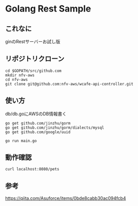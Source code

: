 # Golang Rest Sample

## これなに

ginのRestサーバーお試し版

## リポジトリクローン

```
cd $GOPATH/src/github.com
mkdir nfv-aws
cd nfv-aws
git clone git@github.com:nfv-aws/wcafe-api-controller.git
```

## 使い方

db/db.goにAWSのDB情報書く

```
go get github.com/jinzhu/gorm
go get github.com/jinzhu/gorm/dialects/mysql
go get github.com/google/uuid
```

```
go run main.go
```

## 動作確認

```
curl localhost:8080/pets
```

## 参考

https://qiita.com/Asuforce/items/0bde8cabb30ac094fcb4